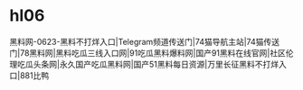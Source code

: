 # hl06
黑料网-0623-黑料不打烊入口|Telegram频道传送门|74猫导航主站|74猫传送门|78黑料网|黑料吃瓜三线入口网|91吃瓜黑料爆料网|国产91黑料在线官网|社区伦理吃瓜头条网|永久国产吃瓜黑料网|国产51黑料每日资源|万里长征黑料不打烊入口|881比鸭
